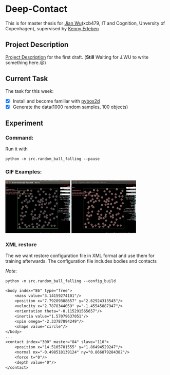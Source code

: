 # Deep-Contact

This is for master thesis for [Jian Wu](https://github.com/JaggerWu)(xcb479, IT and Cognition, Unversity of Copenhagen), supervised by [Kenny Erleben](http://diku.dk/english/staff/?pure=en/persons/110537)


## Project Description
	
[Project Description](https://github.com/JaggerWu/Deep-Contact/blob/master/Project_description.pdf) for the first draft.
(**Still** Waiting for J.WU to write something here.:cry:)

## Current Task

The task for this week:

  - [x] Install and become familiar with [pybox2d](https://github.com/pybox2d/pybox2d)
  - [x] Generate the data(1000 random samples, 100 objects)

## Experiment

### Command:

Run it with
```
python -m src.random_ball_falling --pause
```

### GIF Examples:

<img src='https://github.com/JaggerWu/Deep-Contact/blob/master/example/nogravity.gif'
     width='40%' height='40%'>
<img src='https://github.com/JaggerWu/Deep-Contact/blob/master/example/normal.gif'
     width='40%' height='40%'>

### XML restore
The we want restore configuration file in XML format and use them for training
afterwards. The configuration file includes bodies and contacts

*Note*:
```
python -m src.random_ball_falling --config_build 
```

```
<body index="86" type="free">
    <mass value="3.14159274101"/>
    <position x="7.79289388657" y="2.62924313545"/>
    <velocity x="2.7878344059" y="-1.45545887947"/>
    <orientation theta="-0.115291565657"/>
    <inertia value="1.57079637051"/>
    <spin omega="-2.33787894249"/>
    <shape value="circle"/>
</body>
...
<contact index="300" master="84" slave="110">
    <position x="14.5105781555" y="1.86494529247"/>
    <normal nx="-0.498518139124" ny="0.866879284382"/>
    <force t="0"/>
    <depth value="0"/>
</contact>
```
